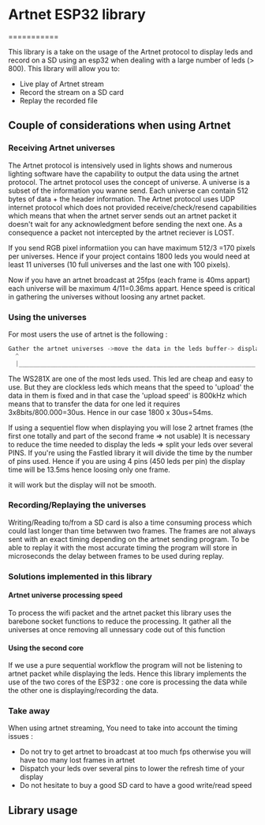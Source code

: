#  Artnet ESP32 library
===========

This library is a take on the usage of the Artnet protocol to display leds and record on a SD using an esp32 when dealing with a large number of leds (> 800). This library will allow you to:
* Live play of Artnet stream
* Record the stream on a SD card
* Replay the recorded file

## Couple of considerations when using Artnet 

### Receiving Artnet universes
The Artnet protocol is intensively used in lights shows and  numerous lighting software have the capability to output the data using the artnet protocol. The artnet protocol uses the concept of universe. A universe is a subset of the information you wanne send. Each universe can contain 512 bytes of data + the header information.
The Artnet protocol uses UDP internet protocol which does not provided receive/check/resend capabilities which means that when the artnet server sends out an artnet packet it doesn't wait for any acknowledgment before sending the next one. As a consequence a packet not intercepted  by the artnet reciever is LOST.

If you send RGB pixel informatiion you can have maximum 512/3 =170 pixels per universes. 
Hence if your project contains 1800 leds you would need at least 11 universes (10 full universes and the last one with 100 pixels).

Now if you have an artnet broadcast at 25fps (each frame is 40ms appart) each universe will be maximum 4/11=0.36ms appart.
Hence speed is critical in gathering the universes without loosing any artnet packet.

### Using the universes 
For most users the use of artnet is the following :
```C
Gather the artnet universes ->move the data in the leds buffer-> display the leds
  ^                                                                   |
  |___________________________________________________________________|
```
The WS281X are one of the most  leds used. This led are cheap and easy to use. But they are clockless leds which means that the speed to 'upload' the data in them is fixed and in that case the 'upload speed' is 800kHz  which means that to transfer the data for one led it requires 3x8bits/800.000=30us. Hence in our case 1800 x 30us=54ms.

If using a sequentiel flow when displaying  you will lose 2 artnet frames (the first one totally and part of the second frame => not usable)
It is necessary to reduce the time needed to display the leds => split your leds over several PINS. If you're using the Fastled library it will divide the time by the number of pins used. Hence if you are using 4 pins (450 leds per pin) the display time will be 13.5ms hence loosing only one frame.

it will work but the display will not be smooth.

### Recording/Replaying  the universes
Writing/Reading to/from a SD card is also a time consuming process which could last longer than time betwwen two frames. The frames are not always sent with an exact timing depending on the artnet sending program. 
To be able to replay it with the most accurate timing the program will store in microseconds the delay between frames to be used during replay.

### Solutions implemented in this library

#### Artnet universe processing speed
To process the wifi packet and the artnet packet this library uses the barebone socket functions to reduce the  processing. 
It gather all the universes at once removing all unnessary code out of this function

#### Using the second core
If we use a pure sequential workflow the program will not be listening to artnet packet while displaying the leds. Hence this library implements the use of the two cores of the ESP32 : one core is processing the data while the other one is displaying/recording the data. 


### Take away
When using artnet streaming, You need to take into account the timing issues : 
* Do not try to get artnet to broadcast at too much fps otherwise you will have too many lost frames in artnet
* Dispatch your leds over several pins to lower the refresh time of your display
* Do not hesitate to buy a good SD card to have a good write/read speed

## Library usage

```C

```


